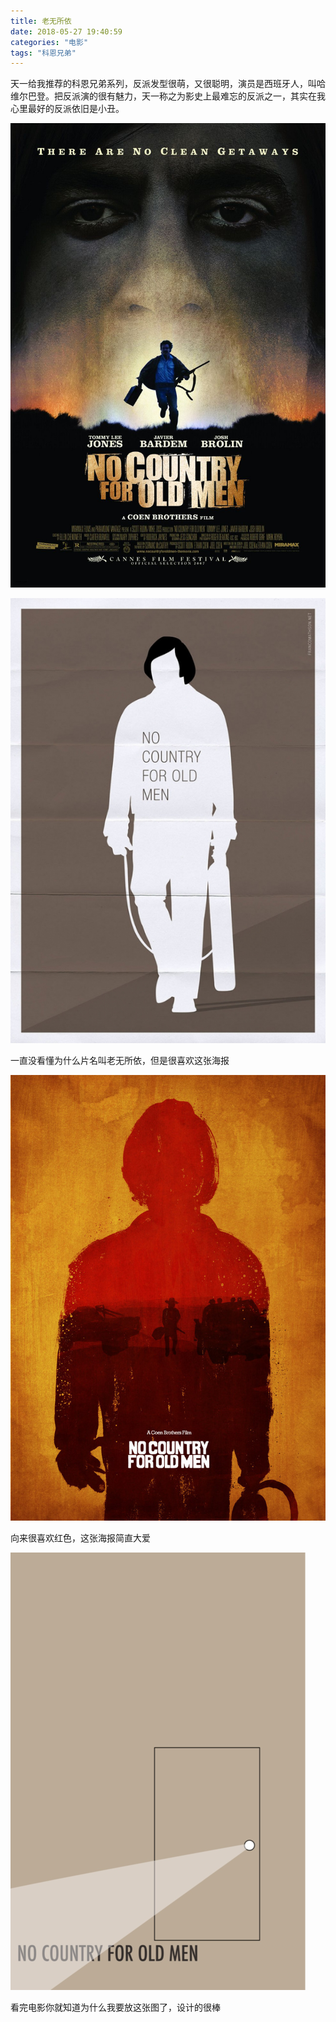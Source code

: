 ```yaml
---
title: 老无所依
date: 2018-05-27 19:40:59
categories: "电影"
tags: "科恩兄弟"
---
```


天一给我推荐的科恩兄弟系列，反派发型很萌，又很聪明，演员是西班牙人，叫哈维尔巴登。把反派演的很有魅力，天一称之为影史上最难忘的反派之一，其实在我心里最好的反派依旧是小丑。

![海报看起来有点恐怖，但其实跟恐怖惊悚都没关系，你看我都敢看~](老无所依\p551171670.jpg)

<!--more-->

![](老无所依\p1196957913.jpg)

一直没看懂为什么片名叫老无所依，但是很喜欢这张海报



![](老无所依\p1303044912.jpg)



向来很喜欢红色，这张海报简直大爱

![](老无所依\p1424911515.jpg)



看完电影你就知道为什么我要放这张图了，设计的很棒



